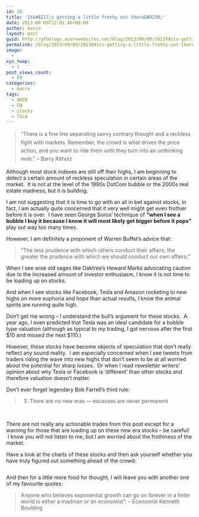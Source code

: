 ```yaml
---
id: 28
title: 'It&#8217;s getting a little frothy out there&#8230;'
date: 2013-09-09T12:01:46+00:00
author: kevin
layout: post
guid: http://gfbblogs.azurewebsites.net/blog/2013/09/09/201399its-getting-a-little-frothy-out-there/
permalink: /blog/2013/09/09/201399its-getting-a-little-frothy-out-there/
image:
  - 
xyz_twap:
  - 1
post_views_count:
  - 69
categories:
  - macro
tags:
  - AMZN
  - FB
  - stocks
  - TSLA
---
```

> &#8220;<span style="line-height: 1.6em">There is a fine line separating savvy contrary thought and a reckless fight with markets. Remember, the crowd is what drives the price action, and you want to ride them until they turn into an unthinking mob.&#8221; &#8211; Barry Ritholz</span>

Although most stock indexes are still off their highs, I am beginning to detect a certain amount of reckless speculation in certain areas of the market.  It is not at the level of the 1990s DotCom bubble or the 2000s real estate madness, but it is building.

I am not suggesting that it is time to go with an all in bet against stocks, in fact, I am actually quite concerned that it very well might get even frothier before it is over.  I have seen George Soros&#8217; technique of **&#8220;when I see a bubble I buy it because I know it will most likely get bigger before it pops&#8221;** play out way too many times.

However, I am definitely a proponent of Warren Buffet&#8217;s advice that:

> &#8220;The less prudence with which others conduct their affairs, the greater the prudence with which we should conduct our own affairs.&#8221;

When I see wise old sages like Oaktree&#8217;s Howard Marks advocating caution due to the increased amount of investor enthusiasm, I know it is not time to be loading up on stocks.

And when I see stocks like Facebook, Tesla and Amazon rocketing to new highs on more euphoria and hope than actual results, I know the animal spirits are running quite high.

Don&#8217;t get me wrong &#8211; I understand the bull&#8217;s argument for these stocks.  A year ago, I even predicted that Tesla was an ideal candidate for a bubble type valuation (although as typical to my trading, I got nervous after the first $10 and missed the next $110.)

However, these stocks have become objects of speculation that don&#8217;t really reflect any sound reality.  I am especially concerned when I see tweets from traders riding the wave into new highs that don&#8217;t seem to be at all worried about the potential for sharp losses.  Or when I read newsletter writers&#8217; opinion about why Tesla or Facebook is &#8216;different&#8217; than other stocks and therefore valuation doesn&#8217;t matter.

Don&#8217;t ever forget legendary Bob Farrell&#8217;s third rule:

> 3. There are no new eras — excesses are never permanent

&nbsp;

There are not really any actionable trades from this post except for a warning for those that are loading up on these new era stocks &#8211; be careful!  I know you will not listen to me, but I am worried about the frothiness of the market.

Have a look at the charts of these stocks and then ask yourself whether you have truly figured out something ahead of the crowd:

<img class="aligncenter" alt="" src="http://themacrotourist.com/blogs/TSLA%20Sep%2009%2013.gif" /><img class="aligncenter" alt="" src="http://themacrotourist.com/blogs/AMZN%20Sep%2009%2013.gif" /><img class="aligncenter" alt="" src="http://themacrotourist.com/blogs/FB%20Sep%2009%2013.gif" />

And then for a little more food for thought, I will leave you with another one of my favourite quotes:

> Anyone who believes exponential growth can go on forever in a finite world is either a madman or an economist&#8221;. – Economist Kenneth Boulding

&nbsp;